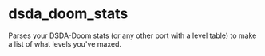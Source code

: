 # dsda_doom_stats
Parses your DSDA-Doom stats (or any other port with a level table) to make a list of what levels you've maxed.
